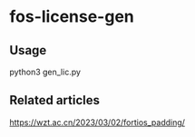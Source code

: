 # fos-license-gen

## Usage

python3 gen_lic.py

## Related articles

https://wzt.ac.cn/2023/03/02/fortios_padding/
